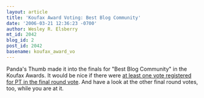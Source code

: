 ```yaml
---
layout: article
title: 'Koufax Award Voting: Best Blog Community'
date: '2006-03-21 12:36:23 -0700'
author: Wesley R. Elsberry
mt_id: 2042
blog_id: 2
post_id: 2042
basename: koufax_award_vo
---
```

Panda's Thumb made it into the finals for "Best Blog Community" in the Koufax Awards. It would be nice if there were [at least one vote registered for PT in the final round vote](http://wampum.wabanaki.net/vault/2006/03/002508.html). And have a look at the other final round votes, too, while you are at it.
